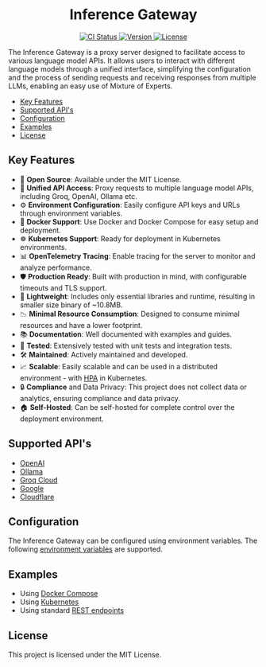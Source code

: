 <h1 align="center">Inference Gateway</h1>

<p align="center">
  <!-- CI Status Badge -->
  <a href="https://github.com/edenreich/inference-gateway/actions/workflows/ci.yml?query=branch%3Amain">
    <img src="https://github.com/edenreich/inference-gateway/actions/workflows/ci.yml/badge.svg?branch=main" alt="CI Status"/>
  </a>
  <!-- Version Badge -->
  <a href="https://github.com/edenreich/inference-gateway/releases">
    <img src="https://img.shields.io/github/v/release/edenreich/inference-gateway?color=blue&style=flat-square" alt="Version"/>
  </a>
  <!-- License Badge -->
  <a href="https://github.com/edenreich/inference-gateway/blob/main/LICENSE">
    <img src="https://img.shields.io/github/license/edenreich/inference-gateway?color=blue&style=flat-square" alt="License"/>
  </a>
</p>

The Inference Gateway is a proxy server designed to facilitate access to various language model APIs. It allows users to interact with different language models through a unified interface, simplifying the configuration and the process of sending requests and receiving responses from multiple LLMs, enabling an easy use of Mixture of Experts.

- [Key Features](#key-features)
- [Supported API's](#supported-apis)
- [Configuration](#configuration)
- [Examples](#examples)
- [License](#license)

## Key Features

- 📜 **Open Source**: Available under the MIT License.
- 🚀 **Unified API Access**: Proxy requests to multiple language model APIs, including Groq, OpenAI, Ollama etc.
- ⚙️ **Environment Configuration**: Easily configure API keys and URLs through environment variables.
- 🐳 **Docker Support**: Use Docker and Docker Compose for easy setup and deployment.
- ☸️ **Kubernetes Support**: Ready for deployment in Kubernetes environments.
- 📊 **OpenTelemetry Tracing**: Enable tracing for the server to monitor and analyze performance.
- 🛡️ **Production Ready**: Built with production in mind, with configurable timeouts and TLS support.
- 🌿 **Lightweight**: Includes only essential libraries and runtime, resulting in smaller size binary of ~10.8MB.
- 📉 **Minimal Resource Consumption**: Designed to consume minimal resources and have a lower footprint.
- 📚 **Documentation**: Well documented with examples and guides.
- 🧪 **Tested**: Extensively tested with unit tests and integration tests.
- 🛠️ **Maintained**: Actively maintained and developed.
- 📈 **Scalable**: Easily scalable and can be used in a distributed environment - with <a href="https://kubernetes.io/docs/tasks/run-application/horizontal-pod-autoscale/" target="_blank">HPA</a> in Kubernetes.
- 🔒 **Compliance** and Data Privacy: This project does not collect data or analytics, ensuring compliance and data privacy.
- 🏠 **Self-Hosted**: Can be self-hosted for complete control over the deployment environment.

## Supported API's

- [OpenAI](https://platform.openai.com/)
- [Ollama](https://ollama.com/)
- [Groq Cloud](https://console.groq.com/)
- [Google](https://aistudio.google.com/)
- [Cloudflare](https://www.cloudflare.com/)

## Configuration

The Inference Gateway can be configured using environment variables. The following [environment variables](./Configurations.md) are supported.

## Examples

- Using [Docker Compose](examples/docker-compose/)
- Using [Kubernetes](examples/kubernetes/)
- Using standard [REST endpoints](examples/rest-endpoints/)

## License

This project is licensed under the MIT License.
